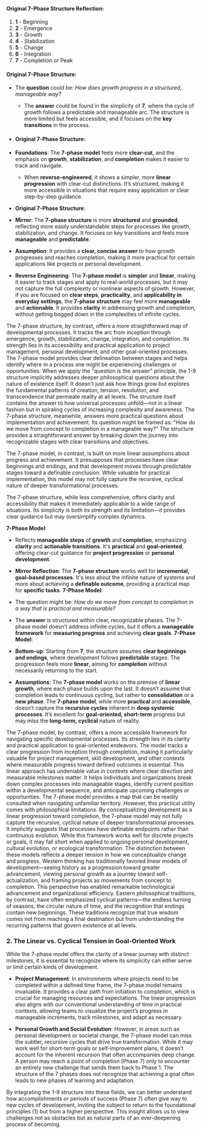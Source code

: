 #### **Original 7-Phase Structure Reflection:**

1. **1** - Beginning
2. **2** - Emergence
3. **3** - Growth
4. **4** - Stabilization
5. **5** - Change
6. **6** - Integration
7. **7** - Completion or Peak
#### **Original 7-Phase Structure**:

- The **question** could be: _How does growth progress in a structured, manageable way?_
    - The **answer** could be found in the simplicity of **7**, where the cycle of growth follows a predictable and manageable arc. The structure is more limited but feels accessible, and it focuses on the **key transitions** in the process.
- #### **Original 7-Phase Structure**:

- **Foundations**: The **7-phase model** feels more **clear-cut**, and the emphasis on **growth**, **stabilization**, and **completion** makes it easier to track and navigate.
    - When **reverse-engineered**, it shows a simpler, more **linear progression** with clear-cut distinctions. It’s structured, making it more accessible in situations that require easy application or clear step-by-step guidance.
- **Original 7-Phase Structure**:

- **Mirror**: The **7-phase structure** is more **structured** and **grounded**, reflecting more easily understandable steps for processes like growth, stabilization, and change. It focuses on key transitions and feels more **manageable** and **predictable**.
- **Assumption**: It provides a **clear, concise answer** to how growth progresses and reaches completion, making it more practical for certain applications like projects or personal development.
- **Reverse Engineering**: The **7-phase model** is **simpler** and **linear**, making it easier to track stages and apply to real-world processes, but it may not capture the full complexity or nonlinear aspects of growth.
However, if you are focused on **clear steps**, **practicality**, and **applicability in everyday settings**, the **7-phase structure** may feel more **manageable** and **actionable**. It provides **clarity** in addressing growth and completion, without getting bogged down in the complexities of infinite cycles.

The 7-phase structure, by contrast, offers a more straightforward map of developmental processes. It tracks the arc from inception through emergence, growth, stabilization, change, integration, and completion. Its strength lies in its accessibility and practical application to project management, personal development, and other goal-oriented processes. The 7-phase model provides clear delineation between stages and helps identify where in a process one might be experiencing challenges or opportunities. When we apply the "question is the answer" principle, the 1-9 structure implicitly addresses deeper philosophical questions about the nature of existence itself. It doesn't just ask how things grow but explores the fundamental patterns of creation, tension, resolution, and transcendence that permeate reality at all levels. The structure itself contains the answer to how universal processes unfold—not in a linear fashion but in spiraling cycles of increasing complexity and awareness. The 7-phase structure, meanwhile, answers more practical questions about implementation and achievement. Its question might be framed as: "How do we move from concept to completion in a manageable way?" The structure provides a straightforward answer by breaking down the journey into recognizable stages with clear transitions and objectives.

The 7-phase model, in contrast, is built on more linear assumptions about progress and achievement. It presupposes that processes have clear beginnings and endings, and that development moves through predictable stages toward a definable conclusion. While valuable for practical implementation, this model may not fully capture the recursive, cyclical nature of deeper transformational processes.

The 7-phase structure, while less comprehensive, offers clarity and accessibility that makes it immediately applicable to a wide range of situations. Its simplicity is both its strength and its limitation—it provides clear guidance but may oversimplify complex dynamics.

**7-Phase Model**:

- Reflects **manageable steps** of **growth** and **completion**, emphasizing **clarity** and **actionable transitions**. It's **practical** and **goal-oriented**, offering clear-cut guidance for **project progression** or **personal development**.
- **Mirror Reflection**: The **7-phase structure** works well for **incremental, goal-based processes**. It's less about the infinite nature of systems and more about achieving a **definable outcome**, providing a practical map for **specific tasks**.
**7-Phase Model**:

- The question might be: _How do we move from concept to completion in a way that is practical and measurable?_
- The **answer** is structured within clear, recognizable phases. The 7-phase model doesn’t address infinite cycles, but it offers a **manageable framework** for **measuring progress** and achieving **clear goals**.
**7-Phase Model**:

- **Bottom-up**: Starting from **7**, the structure assumes **clear beginnings and endings**, where development follows **predictable** stages. The progression feels more **linear**, aiming for **completion** without necessarily returning to the start.
- **Assumptions**: The **7-phase model** works on the premise of **linear growth**, where each phase builds upon the last. It doesn’t assume that completion leads to continuous cycling, but rather to **consolidation** or a **new phase**.
The **7-phase model**, while more **practical** and **accessible**, doesn’t capture the **recursive cycles** inherent in **deep systemic processes**. It’s excellent for **goal-oriented, short-term** progress but may miss the **long-term, cyclical** nature of reality.

The 7-phase model, by contrast, offers a more accessible framework for navigating specific developmental processes. Its strength lies in its clarity and practical application to goal-oriented endeavors. The model tracks a clear progression from inception through completion, making it particularly valuable for project management, skill development, and other contexts where measurable progress toward defined outcomes is essential. This linear approach has undeniable value in contexts where clear direction and measurable milestones matter. It helps individuals and organizations break down complex processes into manageable stages, identify current position within a developmental sequence, and anticipate upcoming challenges or opportunities. The 7-phase model provides a map that can be readily consulted when navigating unfamiliar territory. However, this practical utility comes with philosophical limitations. By conceptualizing development as a linear progression toward completion, the 7-phase model may not fully capture the recursive, cyclical nature of deeper transformational processes. It implicitly suggests that processes have definable endpoints rather than continuous evolution. While this framework works well for discrete projects or goals, it may fall short when applied to ongoing personal development, cultural evolution, or ecological transformation. The distinction between these models reflects a deeper tension in how we conceptualize change and progress. Western thinking has traditionally favored linear models of development—seeing history as a progression toward greater advancement, viewing personal growth as a journey toward self-actualization, and framing projects as movements from concept to completion. This perspective has enabled remarkable technological advancement and organizational efficiency. Eastern philosophical traditions, by contrast, have often emphasized cyclical patterns—the endless turning of seasons, the circular nature of time, and the recognition that endings contain new beginnings. These traditions recognize that true wisdom comes not from reaching a final destination but from understanding the recurring patterns that govern existence at all levels.

### 2. The Linear vs. Cyclical Tension in Goal-Oriented Work

While the 7-phase model offers the clarity of a linear journey with distinct milestones, it is essential to recognize where its simplicity can either serve or limit certain kinds of development.

- **Project Management**: In environments where projects need to be completed within a defined time frame, the 7-phase model remains invaluable. It provides a clear path from initiation to completion, which is crucial for managing resources and expectations. The linear progression also aligns with our conventional understanding of time in practical contexts, allowing teams to visualize the project’s progress in manageable increments, track milestones, and adapt as necessary.
    
- **Personal Growth and Social Evolution**: However, in areas such as personal development or societal change, the 7-phase model can miss the subtler, recursive cycles that drive true transformation. While it may work well for short-term goals or self-improvement plans, it doesn’t account for the inherent recursion that often accompanies deep change. A person may reach a point of completion (Phase 7) only to encounter an entirely new challenge that sends them back to Phase 1. The structure of the 7 phases does not recognize that achieving a goal often leads to new phases of learning and adaptation.
    

By integrating the 1-9 structure into these fields, we can better understand how accomplishments or periods of success (Phase 7) often give way to new cycles of development, inviting the subject to return to the foundational principles (1) but from a higher perspective. This insight allows us to view challenges not as obstacles but as natural parts of an ever-deepening process of becoming.